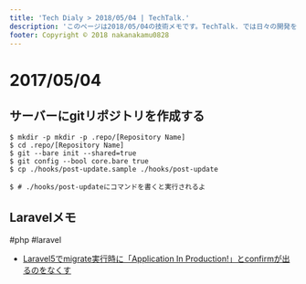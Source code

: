 ```yaml
---
title: 'Tech Dialy > 2018/05/04 | TechTalk.'
description: 'このページは2018/05/04の技術メモです。TechTalk. では日々の開発を個人メモとして残しています。将来に向けて技術ノウハウを蓄積することを目的とします。'
footer: Copyright © 2018 nakanakamu0828
---
```

# 2017/05/04
## サーバーにgitリポジトリを作成する

```
$ mkdir -p mkdir -p .repo/[Repository Name]
$ cd .repo/[Repository Name]
$ git --bare init --shared=true
$ git config --bool core.bare true
$ cp ./hooks/post-update.sample ./hooks/post-update

$ # ./hooks/post-updateにコマンドを書くと実行されるよ
```


## Laravelメモ
#php #laravel

* [Laravel5でmigrate実行時に「Application In Production!」とconfirmが出るのをなくす](https://qiita.com/maruware/items/b66fd02f15d7a87ed6fc)
